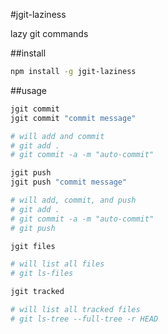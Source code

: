 #jgit-laziness

lazy git commands

##install
```bash
npm install -g jgit-laziness
```

##usage

```bash
jgit commit
jgit commit "commit message"

# will add and commit
# git add .
# git commit -a -m "auto-commit"
```

```bash
jgit push
jgit push "commit message"

# will add, commit, and push
# git add .
# git commit -a -m "auto-commit"
# git push
```

```bash
jgit files

# will list all files
# git ls-files
```

```bash
jgit tracked

# will list all tracked files
# git ls-tree --full-tree -r HEAD
```
